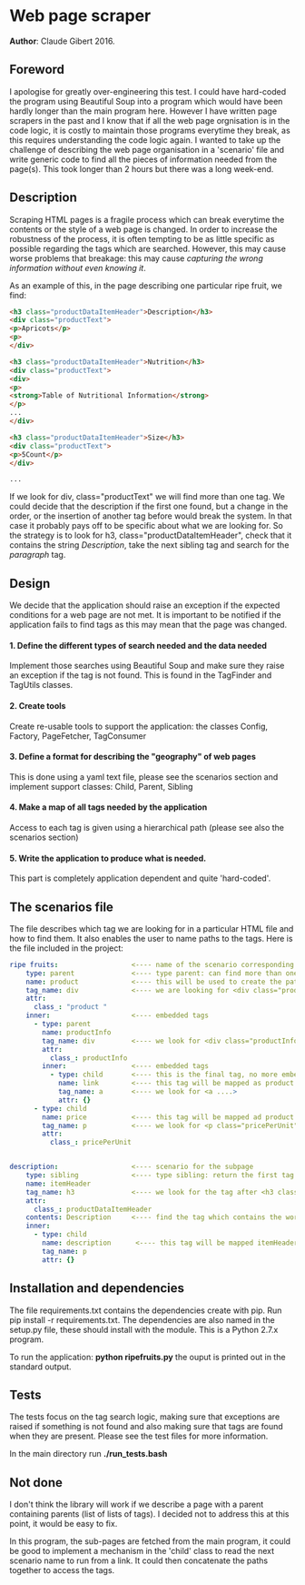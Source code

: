 # Web page scraper

**Author**: Claude Gibert 2016.

## Foreword

I apologise for greatly over-engineering this test. I could have hard-coded the program using Beautiful Soup into a program which would have been hardly longer than the main program here. However I have written page scrapers in the past and I know that if all the web page orgnisation is in the code logic, it is costly to maintain those programs everytime they break, as this requires understanding the code logic again.
I wanted to take up the challenge of describing the web page organisation in a 'scenario' file and write generic code to find all the pieces of information needed from the page(s). This took longer than 2 hours but there was a long week-end.

## Description

Scraping HTML pages is a fragile process which can break everytime the contents or the style of a web page is changed. In order to increase the robustness of the process, it is often tempting to be as little specific as possible regarding the tags which are searched. However, this may cause worse problems that breakage: this may cause *capturing the wrong information without even knowing it*.

As an example of this, in the page describing one particular ripe fruit, we find:

```html
<h3 class="productDataItemHeader">Description</h3>
<div class="productText">
<p>Apricots</p>
<p>
</div>

<h3 class="productDataItemHeader">Nutrition</h3>
<div class="productText">
<div>
<p>
<strong>Table of Nutritional Information</strong>
</p>
...
</div>

<h3 class="productDataItemHeader">Size</h3>
<div class="productText">
<p>5Count</p>
</div>

...
```

If we look for div, class="productText" we will find more than one tag. We could decide that the description if the first one found, but a change in the order, or the insertion of another tag before would break the system. In that case it probably pays off to be specific about what we are looking for. So the strategy is to look for h3, class="productDataItemHeader", check that it contains the string *Description*, take the next sibling tag and search for the *paragraph* tag.

## Design

We decide that the application should raise an exception if the expected conditions for a web page are not met. It is important to be notified if the application fails to find tags as this may mean that the page was changed.

#### 1. Define the different types of search needed and the data needed

Implement those searches using Beautiful Soup and make sure they raise an exception if the tag is not found. This is found in the TagFinder and TagUtils classes.

#### 2. Create tools

Create re-usable tools to support the application: the classes Config, Factory, PageFetcher, TagConsumer

#### 3. Define a format for describing the "geography" of web pages

This is done using a yaml text file, please see the scenarios section and implement support classes: Child, Parent, Sibling

#### 4. Make a map of all tags needed by the application

Access to each tag is given using a hierarchical path (please see also the scenarios section)

#### 5. Write the application to produce what is needed.

This part is completely application dependent and quite 'hard-coded'.

## The scenarios file

The file describes which tag we are looking for in a particular HTML file and how to find them. It also enables the user to name paths to the tags. Here is the file included in the project:

```yaml
ripe fruits:                  <---- name of the scenario corresponding to a web page
    type: parent              <---- type parent: can find more than one tage and returns a list
    name: product             <---- this will be used to create the path
    tag_name: div             <---- we are looking for <div class="product ">
    attr:
      class_: "product "
    inner:                    <---- embedded tags
      - type: parent
        name: productInfo
        tag_name: div         <---- we look for <div class="productInfo">
        attr:
          class_: productInfo
        inner:                <---- embedded tags
          - type: child       <---- this is the final tag, no more embeded ones
            name: link        <---- this tag will be mapped as product.productInfo.link
            tag_name: a       <---- we look for <a ....>
            attr: {}
      - type: child
        name: price           <---- this tag will be mapped ad product.price
        tag_name: p           <---- we look for <p class="pricePerUnit">
        attr:
          class_: pricePerUnit


description:                  <---- scenario for the subpage
    type: sibling             <---- type sibling: return the first tag sibling after the tag found
    name: itemHeader
    tag_name: h3              <---- we look for the tag after <h3 class="productDataItemHeader">
    attr:
      class_: productDataItemHeader
    contents: Description     <---- find the tag which contains the word "Description"
    inner:
      - type: child
        name: description      <---- this tag will be mapped itemHeader.description
        tag_name: p
        attr: {}
```

## Installation and dependencies

The file requirements.txt contains the dependencies create with pip. Run pip install -r requirements.txt.
The dependencies are also named in the setup.py file, these should install with the module. This is a Python 2.7.x program.

To run the application: **python ripefruits.py** the ouput is printed out in the standard output.

## Tests

The tests focus on the tag search logic, making sure that exceptions are raised if something is not found and also making sure that tags are found when they are present.
Please see the test files for more information.

In the main directory run **./run_tests.bash**

## Not done

I don't think the library will work if we describe a page with a parent containing parents (list of lists of tags). I decided not to address this at this point, it would be easy to fix.

In this program, the sub-pages are fetched from the main program, it could be good to implement a mechanism in the 'child' class to read the next scenario name to run from a link. It could then concatenate the paths together to access the tags.
